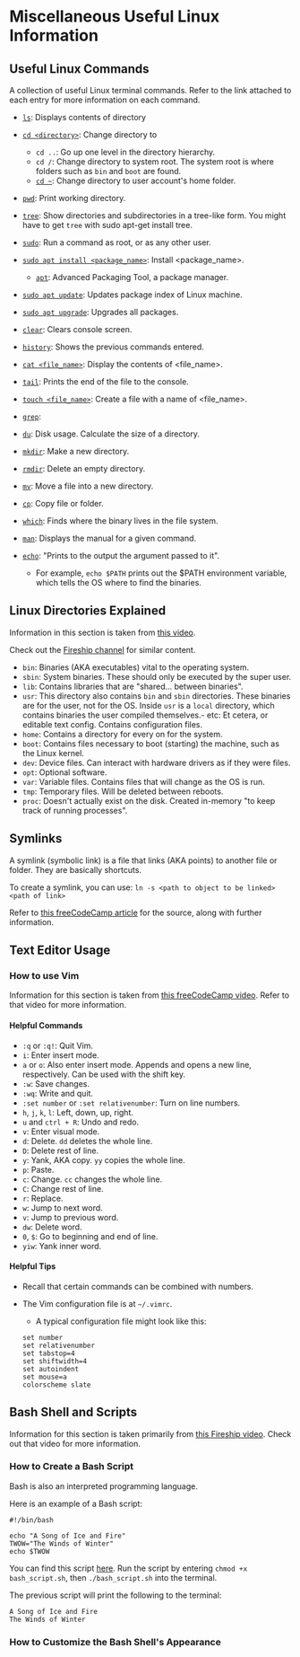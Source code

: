 # Miscellaneous Useful Linux Information

## Useful Linux Commands
A collection of useful Linux terminal commands. Refer to the link attached to each entry for more
information on each command.

- [`ls`](https://www.freecodecamp.org/news/the-linux-commands-handbook/#the-linux-ls-command):
  Displays contents of directory

- [`cd <directory>`](https://www.freecodecamp.org/news/the-linux-commands-handbook/#the-linux-cd-command): Change directory to <directory>
  - `cd ..`: Go up one level in the directory hierarchy.
  - `cd /`: Change directory to system root. The system root is where folders such as `bin` and
    `boot` are found.
  - [`cd ~`](https://linuxize.com/post/linux-cd-command/#navigate-to-the-home-directory):
    Change directory to user account's home folder.

- [`pwd`](https://www.freecodecamp.org/news/the-linux-commands-handbook/#the-linux-pwd-command):
  Print working directory.
- [`tree`](https://www.tecmint.com/linux-tree-command-examples/): Show directories and subdirectories
  in a tree-like form. You might have to get `tree` with sudo apt-get install tree.

- [`sudo`](https://www.freecodecamp.org/news/the-linux-commands-handbook/#the-linux-sudo-command):
  Run a command as root, or as any other user.
- [`sudo apt install <package_name>`](https://embeddedinventor.com/sudo-apt-install-command-explained-for-beginners/):
  Install <package_name>.
  - [`apt`](https://www.techradar.com/how-to/computing/everything-you-need-to-know-about-linux-commands-1321955/2):
    Advanced Packaging Tool, a package manager.
- [`sudo apt update`](https://linoxide.com/apt-update-and-apt-upgrade-commands-whats-the-difference/):
  Updates package index of Linux machine.
- [`sudo apt upgrade`](https://linoxide.com/apt-update-and-apt-upgrade-commands-whats-the-difference/):
  Upgrades all packages.

- [`clear`](https://www.freecodecamp.org/news/the-linux-commands-handbook/#the-linux-clear-command):
  Clears console screen.
- [`history`](https://www.freecodecamp.org/news/the-linux-commands-handbook/#the-linux-history-command):
  Shows the previous commands entered.
- [`cat <file_name>`](https://www.freecodecamp.org/news/the-linux-commands-handbook/#the-linux-cat-command):
  Display the contents of <file_name>.
- [`tail`](https://www.freecodecamp.org/news/the-linux-commands-handbook/#the-linux-tail-command):
  Prints the end of the file to the console.
- [`touch <file_name>`](https://www.freecodecamp.org/news/the-linux-commands-handbook/#the-linux-touch-command):
  Create a file with a name of <file_name>.
- [`grep`](https://www.freecodecamp.org/news/the-linux-commands-handbook/#the-linux-grep-command):
- [`du`](https://www.freecodecamp.org/news/the-linux-commands-handbook/#the-linux-du-command): 
  Disk usage. Calculate the size of a directory.
- [`mkdir`](https://www.freecodecamp.org/news/the-linux-commands-handbook/#the-linux-mkdir-command):
  Make a new directory.
- [`rmdir`](https://www.freecodecamp.org/news/the-linux-commands-handbook/#the-linux-rmdir-command):
  Delete an empty directory.
- [`mv`](https://www.freecodecamp.org/news/the-linux-commands-handbook/#the-linux-mv-command):
  Move a file into a new directory.
- [`cp`](https://www.freecodecamp.org/news/the-linux-commands-handbook/#the-linux-cp-command):
  Copy file or folder.
- [`which`](https://www.freecodecamp.org/news/the-linux-commands-handbook/#the-linux-which-command):
  Finds where the binary lives in the file system.
- [`man`](https://www.freecodecamp.org/news/the-linux-commands-handbook/#the-linux-man-command):
  Displays the manual for a given command.
- [`echo`](https://www.freecodecamp.org/news/the-linux-commands-handbook/#the-linux-echo-command):
  "Prints to the output the argument passed to it".
  - For example, `echo $PATH` prints out the $PATH environment variable, which tells the OS where to find the binaries.


## Linux Directories Explained

Information in this section is taken from
[this video](https://www.youtube.com/watch?v=42iQKuQodW4).

Check out the [Fireship channel](https://www.youtube.com/c/Fireship) for similar content.

- `bin`: Binaries (AKA executables) vital to the operating system.
- `sbin`: System binaries. These should only be executed by the super user.
- `lib`: Contains libraries that are "shared... between binaries".
- `usr`: This directory also contains `bin` and `sbin` directories. These binaries are for the user,
  not for the OS. Inside `usr` is a `local` directory, which contains binaries the user compiled themselves.- etc: Et cetera, or editable text config. Contains configuration files.
- `home`: Contains a directory for every on for the system.
- `boot`: Contains files necessary to boot (starting) the machine, such as the Linux kernel.
- `dev`: Device files. Can interact with hardware drivers as if they were files.
- `opt`: Optional software.
- `var`: Variable files. Contains files that will change as the OS is run.
- `tmp`: Temporary files. Will be deleted between reboots.
- `proc`: Doesn't actually exist on the disk. Created in-memory "to keep track of running processes".


## Symlinks

A symlink (symbolic link) is a file that links (AKA points) to another file or folder. They are
basically shortcuts.

To create a symlink, you can use: `ln -s <path to object to be linked> <path of link>`

Refer to
[this freeCodeCamp article](https://www.freecodecamp.org/news/symlink-tutorial-in-linux-how-to-create-and-remove-a-symbolic-link/)
for the source, along with further information.

## Text Editor Usage

### How to use Vim

Information for this section is taken from
[this freeCodeCamp video](https://www.freecodecamp.org/news/learn-vim-beginners-tutorial/).
Refer to that video for more information.

#### Helpful Commands

- `:q` or `:q!`: Quit Vim.
- `i`: Enter insert mode.
- `a` or `o`: Also enter insert mode. Appends and opens a new line, respectively. Can be used with the shift key.
- `:w`: Save changes.
- `:wq`: Write and quit.
- `:set number` or `:set relativenumber`: Turn on line numbers.
- `h`, `j`, `k`, `l`: Left, down, up, right.
- `u` and `ctrl + R`: Undo and redo.
- `v`: Enter visual mode.
- `d`: Delete. `dd` deletes the whole line.
- `D`: Delete rest of line.
- `y`: Yank, AKA copy. `yy` copies the whole line.
- `p`: Paste.
- `c`: Change. `cc` changes the whole line.
- `C`: Change rest of line.
- `r`: Replace.
- `w`: Jump to next word.
- `v`: Jump to previous word.
- `dw`: Delete word.
- `0`, `$`: Go to beginning and end of line.
- `yiw`: Yank inner word.

#### Helpful Tips

- Recall that certain commands can be combined with numbers.
- The Vim configuration file is at `~/.vimrc`.
  - A typical configuration file might look like this:
  
  ```
  set number
  set relativenumber
  set tabstop=4
  set shiftwidth=4
  set autoindent
  set mouse=a
  colorscheme slate
  ```

## Bash Shell and Scripts

Information for this section is taken primarily from [this Fireship video](https://www.youtube.com/watch?v=I4EWvMFj37g).
Check out that video for more information.

### How to Create a Bash Script

Bash is also an interpreted programming language.

Here is an example of a Bash script:

```shell
#!/bin/bash

echo "A Song of Ice and Fire"
TWOW="The Winds of Winter"
echo $TWOW
```

You can find this script [here](bash_script.sh). Run the script by entering `chmod +x
bash_script.sh`, then `./bash_script.sh` into the terminal.

The previous script will print the following to the terminal:

```
A Song of Ice and Fire
The Winds of Winter
```

### How to Customize the Bash Shell's Appearance
